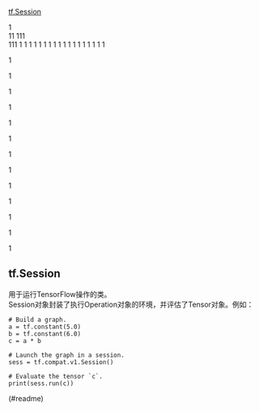 [tf.Session](#readme)

1  
11
111  
111 
1 
1 
1 
1
1 
1 
1 
1 
1 
1 
1 
1 
1 
1 
1 
1 
1 
1   

1

1

1

1

1

1

1

1

1

1

1

1

1































































































 ## tf.Session  
用于运行TensorFlow操作的类。  
Session对象封装了执行Operation对象的环境，并评估了Tensor对象。例如：  
```
# Build a graph.
a = tf.constant(5.0)
b = tf.constant(6.0)
c = a * b

# Launch the graph in a session.
sess = tf.compat.v1.Session()

# Evaluate the tensor `c`.
print(sess.run(c))
```

(#readme)

